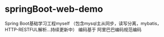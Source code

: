 # springBoot-web-demo
Spring Boot基础学习工程myself （包含mysql主从同步，读写分离，mybatis，HTTP-RESTFUL解析...持续更新中） 编码基于 阿里巴巴编码规范编码
